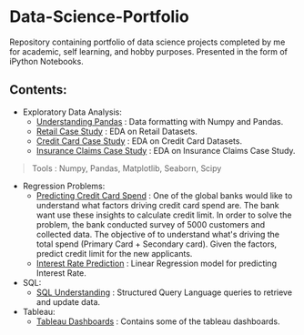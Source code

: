 # Data-Science-Portfolio
Repository containing portfolio of data science projects completed by me for academic, self learning, and hobby purposes. Presented in the form of iPython Notebooks.
## Contents:
- Exploratory Data Analysis:
  - [Understanding Pandas](https://github.com/aryangupta309/Data-Science-Portfolio/tree/main/1.%20Pandas%20Basics%20Exercises) : Data formatting with Numpy and Pandas.
  - [Retail Case Study](https://github.com/aryangupta309/Data-Science-Portfolio/tree/main/3.%20Pandas%20Case%20Study%201%20-%20Retail%20Case%20Study) : EDA on Retail Datasets.
  - [Credit Card Case Study](https://github.com/aryangupta309/Data-Science-Portfolio/tree/main/4.%20Pandas%20Case%20Study%202%20-%20Credit%20Card%20Case%20Study) : EDA on Credit Card Datasets.
  - [Insurance Claims Case Study](https://github.com/aryangupta309/Data-Science-Portfolio/tree/main/5.%20Pandas%20Case%20Study%203%20-%20Insurance%20Claims%20Case%20Study) : EDA on Insurance Claims Case Study.
> Tools : Numpy, Pandas, Matplotlib, Seaborn, Scipy
- Regression Problems:
  - [Predicting Credit Card Spend](https://github.com/aryangupta309/Data-Science-Portfolio/tree/main/1.%20Predicting%20Credit%20Card%20Spend%20%26%20Identifying%20Key%20Drivers) : One of the global banks would like to understand what factors driving credit card spend are. The bank want use these insights to calculate credit limit. In order to solve the problem, the bank conducted survey of 5000 customers and collected data. The objective of to understand what's driving the total spend (Primary Card + Secondary card). Given the factors, predict credit limit for the new applicants.
  - [Interest Rate Prediction](https://github.com/aryangupta309/Data-Science-Portfolio/tree/main/Interest%20Rate%20Prediction) : Linear Regression model for predicting Interest Rate.
- SQL:
  - [SQL Understanding](https://github.com/aryangupta309/Data-Science-Portfolio/tree/main/Sql) : Structured Query Language queries to retrieve and update data.
- Tableau:
  - [Tableau Dashboards](https://github.com/aryangupta309/Data-Science-Portfolio/tree/main/Tableau) : Contains some of the tableau dashboards.

